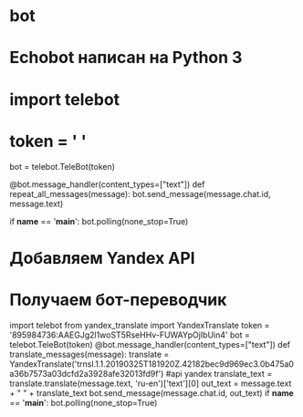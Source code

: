 # bot
# Echobot написан на Python 3
# import telebot
# token = ' '
bot = telebot.TeleBot(token)

@bot.message_handler(content_types=["text"])
def repeat_all_messages(message): 
    bot.send_message(message.chat.id, message.text)

if __name__ == '__main__':
     bot.polling(none_stop=True)
# Добавляем Yandex API
# Получаем бот-переводчик
import telebot
from yandex_translate import YandexTranslate 
token = '895984736:AAEGJg2l1woST5RseHHv-FUWAYpOjIbUin4'
bot = telebot.TeleBot(token)
@bot.message_handler(content_types=["text"])
def translate_messages(message):
    translate = YandexTranslate('trnsl.1.1.20190325T181920Z.42182bec9d969ec3.0b475a0a36b7573a03dcfd2a3928afe32013fd9f') #api yandex
    translate_text = translate.translate(message.text, 'ru-en')['text'][0]
    out_text = message.text + " " + translate_text
    bot.send_message(message.chat.id, out_text)
if __name__ == '__main__':
     bot.polling(none_stop=True)    
